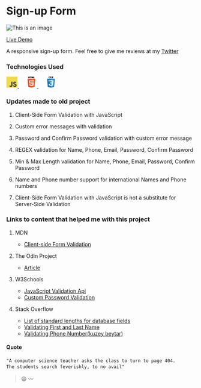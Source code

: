 # Sign-up Form


![This is an image](https://raw.githubusercontent.com/hmjatt/Sign-up-Form/main/images/sign-up-form-screenshot.jpg)

[Live Demo](https://hmjatt.github.io/Sign-up-Form/)

A responsive sign-up form. Feel free to give me reviews at my [Twitter](https://twitter.com/hmjatt/)

### Technologies Used 

<a href="https://developer.mozilla.org/en-US/docs/Web/JavaScript" target="_blank" rel="noreferrer"> <img src="https://raw.githubusercontent.com/devicons/devicon/master/icons/javascript/javascript-original.svg" alt="javascript" width="30" height="30"/> </a>  &emsp;   <a href="https://www.w3.org/html/" target="_blank" rel="noreferrer"> <img src="https://raw.githubusercontent.com/devicons/devicon/master/icons/html5/html5-original-wordmark.svg" alt="html5" width="30" height="30"/> </a>  &emsp;   <a href="https://www.w3schools.com/css/" target="_blank" rel="noreferrer"> <img src="https://raw.githubusercontent.com/devicons/devicon/master/icons/css3/css3-original-wordmark.svg" alt="css3" width="30" height="30"/> </a>

### Updates made to old project

1. Client-Side Form Validation with JavaScript

2. Custom error messages with validation

3. Password and Confirm Password validation with custom error message

4. REGEX validation for Name, Phone, Email, Password, Confirm Password

5. Min & Max Length validation for Name, Phone, Email, Password, Confirm Password

6. Name and Phone number support for international Names and Phone numbers

7. Client-Side Form Validation with JavaScript is not a substitute for Server-Side Validation



### Links to content that helped me with this project

1. MDN
    - [Client-side Form Validation](https://developer.mozilla.org/en-US/docs/Learn/Forms/Form_validation#validating_forms_using_javascript)

3. The Odin Project
    - [Article](https://www.theodinproject.com/lessons/node-path-javascript-form-validation-with-javascript)

4. W3Schools
    - [JavaScript Validation Api](https://www.w3schools.com/js/js_validation_api.asp)
	- [Custom Password Validation](https://www.w3schools.com/howto/howto_js_password_validation.asp)

5. Stack Overflow
	- [List of standard lengths for database fields](https://stackoverflow.com/questions/20958/list-of-standard-lengths-for-database-fields)
	- [Validating First and Last Name](https://stackoverflow.com/questions/2385701/regular-expression-for-first-and-last-name)
	- [Validating Phone Number(kuzey beytar)](https://stackoverflow.com/questions/4338267/validate-phone-number-with-javascript)



#### Quote

    "A computer science teacher asks the class to turn to page 404.
    The students search feverishly, to no avail"

>  	
> :smile:	:wavy_dash:
